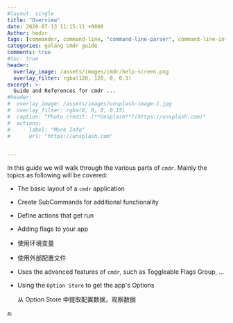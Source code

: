 ```yaml
---
#layout: single
title: "Overview"
date: 2020-07-13 11:15:11 +0800
Author: hedzr
tags: [commander, command-line, "command-line-parser", command-line-interface,  getops, posix, posix-compatible, hierarchical-configuration, hierarchy, cli, golang]
categories: golang cmdr guide
comments: true
#toc: true
header:
  overlay_image: /assets/images/cmdr/help-screen.png
  overlay_filter: rgba(128, 128, 0, 0.3)
excerpt: >-
  Guide and References for cmdr ...
#header:
#  overlay_image: /assets/images/unsplash-image-1.jpg
#  overlay_filter: rgba(0, 0, 0, 0.15)
#  caption: "Photo credit: [**Unsplash**](https://unsplash.com)"
#  actions:
#    - label: "More Info"
#      url: "https://unsplash.com"


---
```




In this guide we will walk through the various parts of `cmdr`. Mainly the topics as following will be covered:

- The basic layout of a `cmdr` application

- Create SubCommands for additional functionality

- Define actions that get run

- Adding flags to your app

- 使用环境变量

- 使用外部配置文件

- Uses the advanced features of `cmdr`, such as Toggleable Flags Group, ...

- Using the `Option Store` to get the app's Options

  从 Option Store 中提取配置数据，观察数据





🔚



